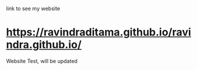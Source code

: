 link to see my website

# https://ravindraditama.github.io/ravindra.github.io/
Website Test, will be updated
